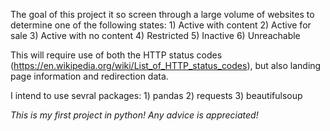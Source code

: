 The goal of this project it so screen through a large volume of websites to determine one of the following states: 
    1) Active with content 
    2) Active for sale 
    3) Active with no content 
    4) Restricted 
    5) Inactive 
    6) Unreachable

This will require use of both the HTTP status codes (https://en.wikipedia.org/wiki/List_of_HTTP_status_codes), but also landing page information and redirection data.

I intend to use sevral packages:
    1) pandas
    2) requests
    3) beautifulsoup

*This is my first project in python! Any advice is appreciated!*
